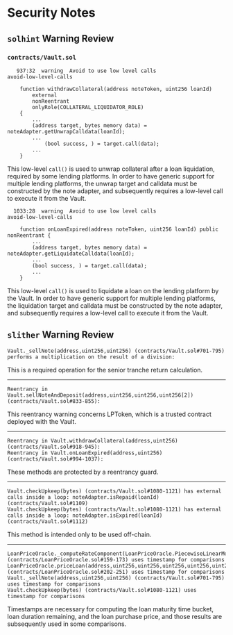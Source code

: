 # Security Notes

## `solhint` Warning Review

### `contracts/Vault.sol`

```
   937:32  warning  Avoid to use low level calls                                       avoid-low-level-calls

    function withdrawCollateral(address noteToken, uint256 loanId)
        external
        nonReentrant
        onlyRole(COLLATERAL_LIQUIDATOR_ROLE)
    {
        ...
        (address target, bytes memory data) = noteAdapter.getUnwrapCalldata(loanId);
        ...
            (bool success, ) = target.call(data);
        ...
    }
```
This low-level `call()` is used to unwrap collateral after a loan liquidation,
required by some lending platforms. In order to have generic support for
multiple lending platforms, the unwrap target and calldata must be constructed
by the note adapter, and subsequently requires a low-level call to execute it
from the Vault.

```
  1033:28  warning  Avoid to use low level calls                                       avoid-low-level-calls

    function onLoanExpired(address noteToken, uint256 loanId) public nonReentrant {
        ...
        (address target, bytes memory data) = noteAdapter.getLiquidateCalldata(loanId);
        ...
        (bool success, ) = target.call(data);
        ...
    }
```
This low-level `call()` is used to liquidate a loan on the lending platform by
the Vault. In order to have generic support for multiple lending platforms, the
liquidation target and calldata must be constructed by the note adapter, and
subsequently requires a low-level call to execute it from the Vault.

## `slither` Warning Review

```
Vault._sellNote(address,uint256,uint256) (contracts/Vault.sol#701-795) performs a multiplication on the result of a division:
```
This is a required operation for the senior tranche return calculation.

--------------------------------------------------------------------------------

```
Reentrancy in Vault.sellNoteAndDeposit(address,uint256,uint256,uint256[2]) (contracts/Vault.sol#833-855):
```
This reentrancy warning concerns LPToken, which is a trusted contract deployed
with the Vault.

--------------------------------------------------------------------------------

```
Reentrancy in Vault.withdrawCollateral(address,uint256) (contracts/Vault.sol#918-945):
Reentrancy in Vault.onLoanExpired(address,uint256) (contracts/Vault.sol#994-1037):
```
These methods are protected by a reentrancy guard.

--------------------------------------------------------------------------------

```
Vault.checkUpkeep(bytes) (contracts/Vault.sol#1080-1121) has external calls inside a loop: noteAdapter.isRepaid(loanId) (contracts/Vault.sol#1109)
Vault.checkUpkeep(bytes) (contracts/Vault.sol#1080-1121) has external calls inside a loop: noteAdapter.isExpired(loanId) (contracts/Vault.sol#1112)
```
This method is intended only to be used off-chain.

--------------------------------------------------------------------------------

```
LoanPriceOracle._computeRateComponent(LoanPriceOracle.PiecewiseLinearModel,uint256,uint256) (contracts/LoanPriceOracle.sol#159-173) uses timestamp for comparisons
LoanPriceOracle.priceLoan(address,uint256,uint256,uint256,uint256,uint256,uint256) (contracts/LoanPriceOracle.sol#202-251) uses timestamp for comparisons
Vault._sellNote(address,uint256,uint256) (contracts/Vault.sol#701-795) uses timestamp for comparisons
Vault.checkUpkeep(bytes) (contracts/Vault.sol#1080-1121) uses timestamp for comparisons
```
Timestamps are necessary for computing the loan maturity time bucket, loan
duration remaining, and the loan purchase price, and those results are
subsequently used in some comparisons.
